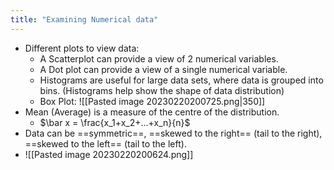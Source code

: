 ```yaml
---
title: "Examining Numerical data"
---
```

- Different plots to view data:
	- A Scatterplot can provide a view of 2 numerical variables. 
	- A Dot plot can provide a view of a single numerical variable. 
	- Histograms are useful for large data sets, where data is grouped into bins. (Histograms help show the shape of data distribution)
	- Box Plot:
		![[Pasted image 20230220200725.png|350]]
- Mean (Average) is a measure of the centre of the distribution.
	- $\bar x = \frac{x_1+x_2+...+x_n}{n}$
- Data can be ==symmetric==, ==skewed to the right== (tail to the right), ==skewed to the left== (tail to the left).
- ![[Pasted image 20230220200624.png]]

